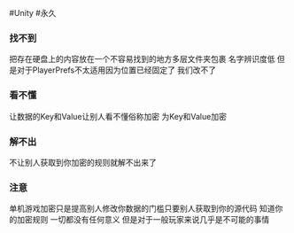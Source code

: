 #Unity #永久 
### 找不到
把存在硬盘上的内容放在一个不容易找到的地方多层文件夹包裹
名字辨识度低
但是对于PlayerPrefs不太适用因为位置已经固定了
我们改不了

### 看不懂
让数据的Key和Value让别人看不懂俗称加密
为Key和Value加密

### 解不出
不让别人获取到你加密的规则就解不出来了


### 注意
单机游戏加密只是提高别人修改你数据的门槛只要别人获取到你的源代码
知道你的加密规则
一切都没有任何意义
但是对于一般玩家来说几乎是不可能的事情
